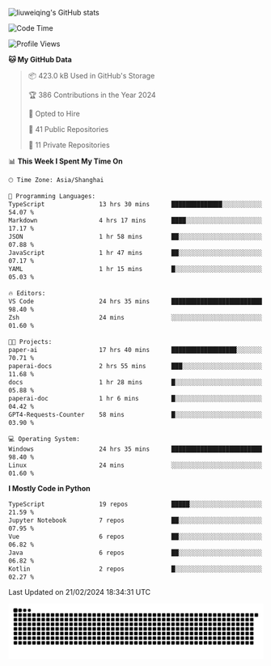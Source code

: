 ![liuweiqing's GitHub stats](https://github-readme-stats.vercel.app/api?username=14790897&show_icons=true&locale=cn&include_all_commits=true&count_private=true)

<!--START_SECTION:waka-->
![Code Time](http://img.shields.io/badge/Code%20Time-785%20hrs%2041%20mins-blue)

![Profile Views](http://img.shields.io/badge/Profile%20Views-1-blue)

**🐱 My GitHub Data** 

> 📦 423.0 kB Used in GitHub's Storage 
 > 
> 🏆 386 Contributions in the Year 2024
 > 
> 💼 Opted to Hire
 > 
> 📜 41 Public Repositories 
 > 
> 🔑 11 Private Repositories 
 > 
📊 **This Week I Spent My Time On** 

```text
🕑︎ Time Zone: Asia/Shanghai

💬 Programming Languages: 
TypeScript               13 hrs 30 mins      ██████████████░░░░░░░░░░░   54.07 % 
Markdown                 4 hrs 17 mins       ████░░░░░░░░░░░░░░░░░░░░░   17.17 % 
JSON                     1 hr 58 mins        ██░░░░░░░░░░░░░░░░░░░░░░░   07.88 % 
JavaScript               1 hr 47 mins        ██░░░░░░░░░░░░░░░░░░░░░░░   07.17 % 
YAML                     1 hr 15 mins        █░░░░░░░░░░░░░░░░░░░░░░░░   05.03 % 

🔥 Editors: 
VS Code                  24 hrs 35 mins      █████████████████████████   98.40 % 
Zsh                      24 mins             ░░░░░░░░░░░░░░░░░░░░░░░░░   01.60 % 

🐱‍💻 Projects: 
paper-ai                 17 hrs 40 mins      ██████████████████░░░░░░░   70.71 % 
paperai-docs             2 hrs 55 mins       ███░░░░░░░░░░░░░░░░░░░░░░   11.68 % 
docs                     1 hr 28 mins        █░░░░░░░░░░░░░░░░░░░░░░░░   05.88 % 
paperai-doc              1 hr 6 mins         █░░░░░░░░░░░░░░░░░░░░░░░░   04.42 % 
GPT4-Requests-Counter    58 mins             █░░░░░░░░░░░░░░░░░░░░░░░░   03.90 % 

💻 Operating System: 
Windows                  24 hrs 35 mins      █████████████████████████   98.40 % 
Linux                    24 mins             ░░░░░░░░░░░░░░░░░░░░░░░░░   01.60 % 
```

**I Mostly Code in Python** 

```text
TypeScript               19 repos            █████░░░░░░░░░░░░░░░░░░░░   21.59 % 
Jupyter Notebook         7 repos             ██░░░░░░░░░░░░░░░░░░░░░░░   07.95 % 
Vue                      6 repos             ██░░░░░░░░░░░░░░░░░░░░░░░   06.82 % 
Java                     6 repos             ██░░░░░░░░░░░░░░░░░░░░░░░   06.82 % 
Kotlin                   2 repos             █░░░░░░░░░░░░░░░░░░░░░░░░   02.27 % 
```




 Last Updated on 21/02/2024 18:34:31 UTC
<!--END_SECTION:waka-->

<picture>
  <source media="(prefers-color-scheme: dark)" srcset="https://raw.githubusercontent.com/14790897/14790897/output/github-contribution-grid-snake-dark.svg" />
  <source media="(prefers-color-scheme: light)" srcset="https://raw.githubusercontent.com/14790897/14790897/output/github-contribution-grid-snake.svg" />
  <img alt="github-snake" src="https://raw.githubusercontent.com/14790897/14790897/output/github-contribution-grid-snake.svg" />
</picture>
